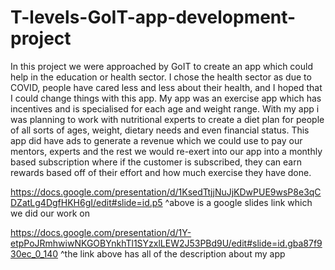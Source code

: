 # T-levels-GoIT-app-development-project
In this project we were approached by GoIT to create an app which could help in the education or health sector. I chose the health sector as due to COVID, people have cared less and less about their health, and I hoped that I could change things with this app. My app was an exercise app which has incentives and is specialised for each age and weight range. With my app i was planning to work with nutritional experts to create a diet plan for people of all sorts of ages, weight, dietary needs and even financial status. This app did have ads to generate a revenue which we could use to pay our mentors, experts and the rest we would re-exert into our app into a monthly based subscription where if the customer is subscribed, they can earn rewards based off of their effort and how much exercise they have done.


https://docs.google.com/presentation/d/1KsedTtjjNuJjKDwPUE9wsP8e3qCDZatLg4DgfHKH6gI/edit#slide=id.p5
^above is a google slides link which we did our work on 

https://docs.google.com/presentation/d/1Y-etpPoJRmhwiwNKGOBYnkhTl1SYzxlLEW2J53PBd9U/edit#slide=id.gba87f930ec_0_140
^the link above has all of the description about my app
